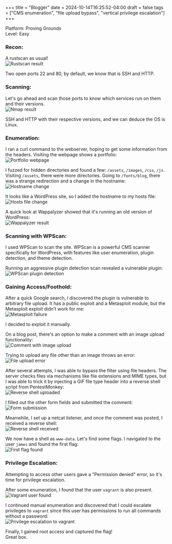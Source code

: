 +++
title = "Blogger"
date = 2024-10-14T16:25:52-04:00
draft = false
tags = ["CMS enumeration", "file upload bypass", "vertical privilege escalation"]
+++


Platform: Proving Grounds  
Level: Easy 

### Recon:
A rustscan as usual!  
![Rustscan result](/images/2023-10-14_18-04_1.png)

Two open ports 22 and 80, by default, we know that is SSH and HTTP.

### Scanning:  
Let's go ahead and scan those ports to know which services run on them and their versions.  
![Nmap result](/images/2023-10-14_18-04_2.png)

SSH and HTTP with their respective versions, and we can deduce the OS is Linux.

### Enumeration:
I ran a curl command to the webserver, hoping to get some information from the headers. Visiting the webpage shows a portfolio:  
![Portfolio webpage](/images/2023-10-14_18-06.png)

I fuzzed for hidden directories and found a few: `/assets`, `/images`, `/css`, `/js`. Visiting `/assets`, there were more directories. Going to `/fonts/blog`, there was a strange redirection and a change in the hostname:  
![Hostname change](/images/2023-10-14_18-19.png)

It looks like a WordPress site, so I added the hostname to my hosts file:  
![Hosts file change](/images/2023-10-14_18-20.png)

A quick look at Wappalyzer showed that it's running an old version of WordPress:  
![Wappalyzer result](/images/2023-10-14_18-21.png)

### Scanning with WPScan:
I used WPScan to scan the site. WPScan is a powerful CMS scanner specifically for WordPress, with features like user enumeration, plugin detection, and theme detection.

Running an aggressive plugin detection scan revealed a vulnerable plugin:  
![WPScan plugin detection](/images/2023-10-14_18-59.png)

### Gaining Access/Foothold:
After a quick Google search, I discovered the plugin is vulnerable to arbitrary file upload. It has a public exploit and a Metasploit module, but the Metasploit exploit didn't work for me:  
![Metasploit failure](/images/2023-10-14_19-14.png)

I decided to exploit it manually.

On a blog post, there's an option to make a comment with an image upload functionality:  
![Comment with image upload](/images/2023-10-14_19-16.png)

Trying to upload any file other than an image throws an error:  
![File upload error](/images/2023-10-14_19-18.png)

After several attempts, I was able to bypass the filter using file headers. The server checks files via mechanisms like file extensions and MIME types, but I was able to trick it by injecting a GIF file type header into a reverse shell script from PentestMonkey:  
![Reverse shell uploaded](/images/2023-10-14_19-19.png)

I filled out the other form fields and submitted the comment:  
![Form submission](/images/2023-10-14_19-23.png)

Meanwhile, I set up a netcat listener, and once the comment was posted, I received a reverse shell:  
![Reverse shell received](/images/2023-10-14_19-23_1.png)

We now have a shell as `www-data`. Let's find some flags. I navigated to the user `james` and found the first flag:  
![First flag found](/images/2023-10-14_19-38.png)

### Privilege Escalation:
Attempting to access other users gave a "Permission denied" error, so it's time for privilege escalation.

After some enumeration, I found that the user `vagrant` is also present.  
![Vagrant user found](/images/2023-10-14_19-31.png)

I continued manual enumeration and discovered that I could escalate privileges to `vagrant` since this user has permissions to run all commands without a password:  
![Privilege escalation to vagrant](/images/2023-10-14_19-35.png)

Finally, I gained root access and captured the flag!  
Great box.
